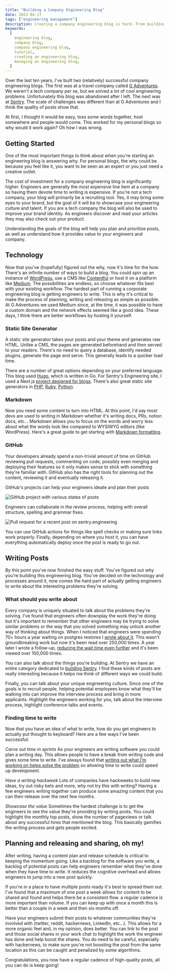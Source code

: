 ```yaml
---
title: "Building a Company Engineering Blog"
date: 2023-04-17
tags: ["engineering management"]
description: Creating a company engineering blog is hard. From building to planning to encouraging engineers to write. This post walks you through how to build a company engineering blog successfully.
keywords:
  [
    engineering blog,
    company blog,
    company engineering blog,
    tutorial,
    creating an engineering blog,
    managing an engineering blog,
  ]
---
```


Over the last ten years, I've built two (relatively) successful company engineering blogs. The first was at a travel company called [G Adventures](https://tech.gadventures.com/). We weren't a tech company per se, but we solved a lot of cool engineering problems. Unfortunately this blog was abandoned after I left. The next was at [Sentry](https://sentry.engineering/). The scale of challenges was different than at G Adventures and I think the quality of posts show that.

At first, I thought it would be easy, toss some words together, host somewhere and people would come. This worked for my personal blogs so why would it work again? Oh how I was wrong.

## Getting Started

One of the most important things to think about when you're starting an engineering blog is answering why. For personal blogs, the why could be because you feel like it, you want to be seen as an expert or you just need a creative outlet.

The cost of investment for a company engineering blog is significantly higher. Engineers are generally the most expensive line item at a company so having them devote time to writing is expensive. If you're not a tech company, your blog will primarily be a recruiting tool. Yes, it may bring some eyes to your brand, but the goal of it will be to showcase your engineering culture and talent. If you are a tech company the blog will also be used to improve your brand identity. As engineers discover and read your articles they may also check out your product.

Understanding the goals of the blog will help you plan and prioritize posts, as well as understand how it provides value to your engineers and company.

## Technology

Now that you've (hopefully) figured out the why, now it's time for the how. There's an infinite number of ways to build a blog. You could spin up an instance of [WordPress](https://wordpress.com/), use a CMS like [Contentful](https://www.contentful.com/) or host it on a platform like [Medium](https://medium.com/). The possibilities are endless, so choose whatever fits best with your existing workflow. The hardest part of running a corporate engineering blog is getting engineers to write. This is why it's critical to make the process of planning, writing and releasing as simple as possible. At G Adventures we used Medium since, at the time, it was possible to have a custom domain and the network effects seemed like a good idea. These days, I think there are better workflows by hosting it yourself.

### Static Site Generator

A static site generator takes your posts and your theme and generates raw HTML. Unlike a CMS, the pages are generated beforehand and then served to your readers. There's no need to query a database, identify needed plugins, generate the page and serve. This generally leads to a quicker load time.

There are a number of great options depending on your preferred language. This blog used [Hugo](https://gohugo.io/), which is written in Go. For Sentry's Engineering site, I used a Next.js [project designed for blogs](https://github.com/timlrx/tailwind-nextjs-starter-blog). There's also great static site generators in [PHP](https://github.com/timlrx/tailwind-nextjs-starter-blog), [Ruby](https://jekyllrb.com/), [Python](https://getpelican.com/).

### Markdown

Now you need some content to turn into HTML. At this point, I'd say most devs are used to writing in Markdown whether it's writing docs, PRs, notion docs, etc... Markdown allows you to focus on the words and worry less about what the words look like compared to WYSIWYG editors (like WordPress). Here's a great guide to get starting with [Markdown formatting](https://www.markdownguide.org/cheat-sheet/).

### GitHub

Your developers already spend a non-trivial amount of time on GitHub reviewing pull requests, commenting on code, possibly even merging and deploying their features so it only makes sense to stick with something they're familiar with. GitHub also has the right tools for planning out the content, reviewing it and eventually releasing it.

GitHub's projects can help your engineers ideate and plan their posts

![GitHub project with various states of posts](./gh-project.png)

Engineers can collaborate in the review process, helping with overall structure, spelling and grammar fixes.

![Pull request for a recent post on sentry.engineering](./post-pr.png)

You can use GitHub actions for things like spell checks or making sure links work properly. Finally, depending on where you host it, you can have everything automatically deploy once the post is ready to go out.

## Writing Posts

By this point you've now finished the easy stuff. You've figured out why you're building this engineering blog. You've decided on the technology and processes around it, now comes the hard part of actually getting engineers to write about the interesting problems they're solving.

### What should you write about

Every company is uniquely situated to talk about the problems they're solving. I've found that engineers often downplay the work they're doing but it's important to remember that other engineers may be trying to solve similar problems or the way that you solved something may unlock another way of thinking about things. When I noticed that engineers were spending 70+ hours a year waiting on postgres restores I [wrote about it](https://medium.com/m/global-identity-2?redirectUrl=https://tech.gadventures.com/tag/postgres). This wasn't groundbreaking work but now it's been read over 250,000 times. A year later I wrote a follow-up, [reducing the wait time even further](https://tech.gadventures.com/speeding-up-postgres-restores-part-2-4f09aad19fe8) and it's been viewed over 100,000 times.

You can also talk about the things you're building. At Sentry we have an entire category dedicated to [building Sentry](https://sentry.engineering/tags/building-sentry). I find these kinds of posts are really interesting because it helps me think of different ways we could build.

Finally, you can talk about your unique engineering culture. Since one of the goals is to recruit people, helping potential employees know what they'll be walking into can improve the interview process and bring in more applicants. Highlight the engineers working for you, talk about the interview process, highlight conference talks and events.

### Finding time to write

Now that you have an idea of what to write, how do you get engineers to actually put thought to keyboard? Here are a few ways I've been successful:

_Carve out time in sprints_
As your engineers are writing software you could plan a writing day. This allows people to have a break from writing code and gives some time to write. I've always found that [writing out what I'm working on helps solve the problem](https://www.cloudstreaks.com/blog/2019/12/15/writing-is-problem-solving#:~:text=By%20writing%20out%20the%20parts,more%20than%20four%20moving%20parts.) so allowing time to write could speed up development.

_Have a writing hackweek_
Lots of companies have hackweeks to build new ideas, try out risky bets and more, why not try this with writing? Having a few engineers writing together can produce some amazing content that you can then release over the next few months.

_Showcase the value_
Sometimes the hardest challenge is to get the engineers to see the value they're providing by writing posts. You could highlight the monthly top posts, show the number of pageviews or talk about any successful hires that mentioned the blog. This basically gamifies the writing process and gets people excited.

## Planning and releasing and sharing, oh my!

After writing, having a content plan and release schedule is critical to keeping the momentum going. Like a backlog for the software you write, a backlog of potential posts can help engineers remember what they've done when they have time to write. It reduces the cognitive overhead and allows engineers to jump into a new post quickly.

If you're in a place to have multiple posts ready it's best to spread them out. I've found that a maximum of one post a week allows for content to be shared and found and helps there be a consistent flow. a regular cadence is more important than volume. If you can keep up with once a month this is better than a couple in a week and then six months off.

Have your engineers submit their posts to whatever communities they're involved with (twitter, reddit, hackernews, LinkedIn, etc...). This allows for a more organic feel and, in my opinion, does better. You can link to the post and those social shares in your work chat to highlight the work the engineer has done and help boost the shares. You do need to be careful, especially with hackernews, to make sure you're not boosting the post from the same location as this can be caught and penalized by some algorithms.

Congratulations, you now have a regular cadence of high-quality posts, all you can do is keep going!
